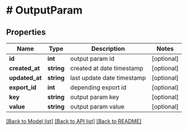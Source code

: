 # # OutputParam

## Properties

Name | Type | Description | Notes
------------ | ------------- | ------------- | -------------
**id** | **int** | output param id | [optional]
**created_at** | **string** | created at date timestamp | [optional]
**updated_at** | **string** | last update date timestamp | [optional]
**export_id** | **int** | depending export id | [optional]
**key** | **string** | output param key | [optional]
**value** | **string** | output param value | [optional]

[[Back to Model list]](../../README.md#models) [[Back to API list]](../../README.md#endpoints) [[Back to README]](../../README.md)
